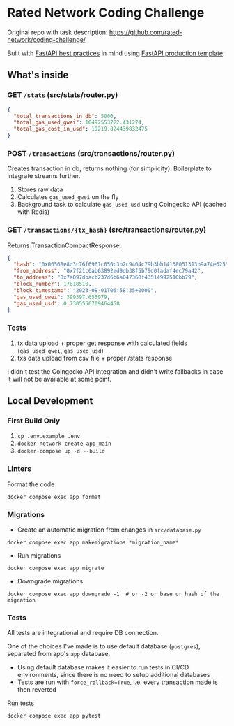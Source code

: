 # Rated Network Coding Challenge
Original repo with task description: https://github.com/rated-network/coding-challenge/

Built with [FastAPI best practices](https://github.com/zhanymkanov/fastapi-best-practices) in mind using [FastAPI production template](https://github.com/zhanymkanov/fastapi_production_template).


## What's inside

### GET `/stats` (src/stats/router.py)

``` json
{
  "total_transactions_in_db": 5000,
  "total_gas_used_gwei": 10492553722.431274,
  "total_gas_cost_in_usd": 19219.824439832475
}
```

### POST `/transactions` (src/transactions/router.py)

Creates transaction in db, returns nothing (for simplicity). Boilerplate to integrate streams further. 
1. Stores raw data
2. Calculates `gas_used_gwei` on the fly
3. Background task to calculate `gas_used_usd` using Coingecko API (cached with Redis)

### GET `/transactions/{tx_hash}` (src/transactions/router.py)

Returns TransactionCompactResponse:
``` json
{
  "hash": "0x06568e8d3c76f6961c650c3b2c9404c79b3bb14138051313b9a74e6255d02140",
  "from_address": "0x7f21c6ab63892ed9db38f5b79d0fadaf4ec79a42",
  "to_address": "0x7a097dbacb237d6b6a047368f43514992510bb79",
  "block_number": 17818510,
  "block_timestamp": "2023-08-01T06:58:35+0000",
  "gas_used_gwei": 399397.655979,
  "gas_used_usd": 0.7305556709464458
}
```

### Tests

1. tx data upload + proper get response with calculated fields (`gas_used_gwei`, `gas_used_usd`)
2. txs data upload from csv file + proper /stats response

I didn't test the Coingecko API integration and didn't write fallbacks in case it will not be available at some point.


## Local Development

### First Build Only
1. `cp .env.example .env`
2. `docker network create app_main`
3. `docker-compose up -d --build`

### Linters
Format the code
```shell
docker compose exec app format
```

### Migrations
- Create an automatic migration from changes in `src/database.py`
```shell
docker compose exec app makemigrations *migration_name*
```
- Run migrations
```shell
docker compose exec app migrate
```
- Downgrade migrations
```shell
docker compose exec app downgrade -1  # or -2 or base or hash of the migration
```
### Tests
All tests are integrational and require DB connection. 

One of the choices I've made is to use default database (`postgres`), separated from app's `app` database.
- Using default database makes it easier to run tests in CI/CD environments, since there is no need to setup additional databases
- Tests are run with `force_rollback=True`, i.e. every transaction made is then reverted

Run tests
```shell
docker compose exec app pytest
```
